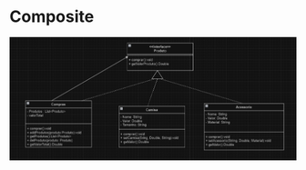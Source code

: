 # Composite
![Diagrama de ClassesObserver](https://github.com/CarlosKB/bertoti/blob/main/Engenharia%20III/Composite/Images/CompositeImage.png)
